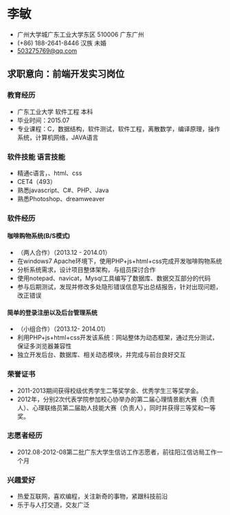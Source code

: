 # 李敏- 广州大学城广东工业大学东区  510006	广东广州- (+86) 188-2641-8446	汉族	未婚- 503275769@qq.com	## 求职意向：前端开发实习岗位### 教育经历- 广东工业大学  软件工程  本科- 毕业时间：2015.07- 专业课程：C，数据结构，软件测试，软件工程，离散数学，编译原理，操作系统，计算机网络，JAVA语言### 软件技能                                                 语言技能 - 精通c语言，、html、css                                - CET4（493）           - 熟悉javascript、C#、PHP、Java- 熟悉Photoshop、dreamweaver### 软件经历#### 咖啡购物系统(B/S模式)- （两人合作）（2013.12 - 2014.01）- 在windows7 Apache环境下，使用PHP+js+html+css完成开发咖啡购物系统- 分析系统需求，设计项目整体架构，与组员探讨合作- 使用notepad、navicat，Mysql工具编写了数据库、数据交互部分的代码- 参与后期测试，发现并修改多处隐形错误信息写出总结报告，针对出现问题，改正错误#### 简单的登录注册以及后台管理系统- （小组合作）（2013.12- 2014.01）- 利用PHP+js+html+css开发该系统：网站整体为动态框架，通过充分测试，保证多浏览器兼容性- 独立开发后台、数据库、相关动态模块，并完成与前台良好交互### 荣誉证书- 2011-2013期间获得校级优秀学生二等奖学金、优秀学生三等奖学金。- 2012年，分别2次代表学院参加校心协举办的第二届心理情景剧大赛（负责人）、心理联络员第二届助人技能大赛（负责人），同时并获得三等奖和一等奖。### 志愿者经历- 2012.08-2012-08第二批广东大学生信访工作志愿者，前往阳江信访局工作一个月### 兴趣爱好- 热爱互联网，喜欢编程，关注新奇的事物，紧跟科技前沿- 乐于与人打交道，交友广泛